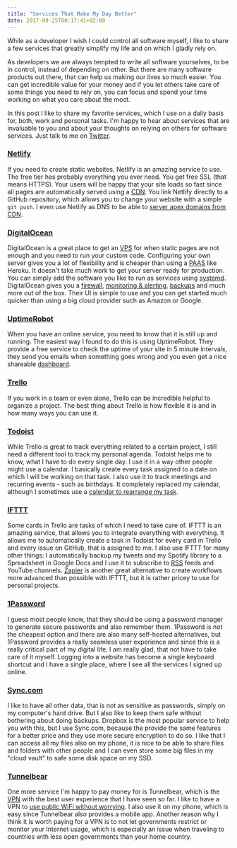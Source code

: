 ```yaml
---
title: "Services That Make My Day Better"
date: 2017-09-25T00:17:41+02:00
---
```


While as a developer I wish I could control all software myself, I like to share a few services that greatly simplify my life and on which I gladly rely on.

<!--more-->


As developers we are always tempted to write all software yourselves, to be in control, instead of depending on other.
But there are many software products out there, that can help us making our lives so much easier.
You can get incredible value for your money and if you let others take care of some things you need to rely on,
you can focus and spend your time working on what you care about the most.

In this post I like to share my favorite services, which I use on a daily basis for, both, work and personal tasks.
I'm happy to hear about services that are invaluable to you and about your thoughts on relying on others for software services.
Just talk to me on [Twitter](https://twitter.com/jorinvo).


### [Netlify](https://www.netlify.com/)

If you need to create static websites, Netlify is an amazing service to use.
The free tier has probably everything you ever need. You get free SSL (that means HTTPS).
Your users will be happy that your site loads so fast since all pages are automatically served using a [CDN](https://en.wikipedia.org/wiki/Content_delivery_network).
You link Netlify directly to a GitHub repository, which allows you to change your website with a simple `git push`.
I even use Netlify as DNS to be able to [server apex domains from CDN](https://www.netlify.com/blog/2017/02/28/to-www-or-not-www/).


### [DigitalOcean](https://m.do.co/c/3a2428eee4cc)

DigitalOcean is a great place to get an [VPS](https://en.wikipedia.org/wiki/Virtual_private_server) for when static pages are not enough and you need to run your custom code.
Configuring your own server gives you a lot of flexibility and is cheaper than using a [PAAS](https://en.wikipedia.org/wiki/Platform_as_a_service) like Heroku.
It doesn't take much work to get your server ready for production.
You can simply add the software you like to run as services using [systemd](https://www.freedesktop.org/software/systemd/man/).
DigitalOcean gives you a [firewall](https://www.digitalocean.com/products/cloud-firewalls/), [monitoring & alerting](https://www.digitalocean.com/products/monitoring/), [backups](https://www.digitalocean.com/community/tutorials/digitalocean-backups-and-snapshots-explained) and much more out of the box.
Their UI is simple to use and you can get started much quicker than using a big cloud provider such as Amazon or Google.


### [UptimeRobot](https://uptimerobot.com/)

When you have an online service, you need to know that it is still up and running.
The easiest way I found to do this is using UptimeRobot.
They provide a free service to check the uptime of your site in 5 minute intervals,
they send you emails when something goes wrong and you even get a nice shareable [dashboard](https://status.qvl.io/).


### [Trello](https://trello.com/)

If you work in a team or even alone, Trello can be incredible helpful to organize a project.
The best thing about Trello is how flexible it is and in how many ways you can use it.


### [Todoist](https://todoist.com/)

While Trello is great to track everything related to a certain project, I still need a different tool
to track my personal agenda.
Todoist helps me to know, what I have to do every single day.
I use it in a way other people might use a calendar.
I basically create every task assigned to a date on which I will be working on that task.
I also use it to track meetings and recurring events - such as birthdays.
It completely replaced my calendar, although I sometimes use a [calendar to rearrange my task](https://blog.todoist.com/2017/05/17/google-calendar-todoist-integration/).


### [IFTTT](https://ifttt.com/)

Some cards in Trello are tasks of which I need to take care of.
IFTTT is an amazing service, that allows you to integrate everything with everything.
It allows me to automatically create a task in Todoist for every card in Trello and every issue on GitHub, that is assigned to me.
I also use IFTTT for many other things: I automatically backup my tweets and my Spotify library to a Spreadsheet in Google Docs and I use it to subscribe to [RSS](https://jorin.me/index.xml) feeds and YouTube channels.
[Zapier](https://zapier.com/) is another great alternative to create workflows more advanced than possible with IFTTT, but it is rather pricey to use for personal projects.


### [1Password](https://1password.com/)

I guess most people know, that they should be using a password manager to generate secure passwords and also remember them.
1Password is not the cheapest option and there are also many self-hosted alternatives, but 1Password provides a really seamless user experience
and since this is a really critical part of my digital life, I am really glad, that not have to take care of it myself.
Logging into a website has become a single keyboard shortcut and I have a single place, where I see all the services I signed up online.


### [Sync.com](https://www.sync.com/?_sync_refer=ca2ee2b40)

I like to have all other data, that is not as sensitive as passwords, simply on my computer's hard drive.
But I also like to keep them safe without bothering about doing backups.
Dropbox is the most popular service to help you with this, but I use Sync.com,
because the provide the same features for a better price and they use more secure encryption to do so.
I like that I can access all my files also on my phone,
it is nice to be able to share files and folders with other people
and I can even store some big files in my "cloud vault" to safe some disk space on my SSD.


### [Tunnelbear](http://click.tunnelbear.com/SHIs)

One more service I'm happy to pay money for is Tunnelbear,
which is the [VPN](https://en.wikipedia.org/wiki/Virtual_private_network) with the best user experience that I have seen so far.
I like to have a VPN to [use public WiFi without worrying](https://lifehacker.com/5576927/how-to-stay-safe-on-public-wi-fi-networks).
I also use it on my phone, which is easy since Tunnelbear also provides a mobile app.
Another reason why I think it is worth paying for a VPN is to not let governments restrict or monitor your Internet usage,
which is especially an issue when traveling to countries with less open governments than your home country.
